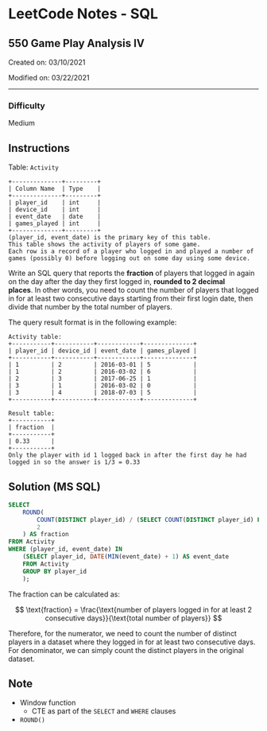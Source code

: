 # LeetCode Notes - SQL

## 550 Game Play Analysis IV

Created on: 03/10/2021

Modified on: 03/22/2021

---

### Difficulty

Medium

## Instructions

Table: `Activity`

```
+--------------+---------+
| Column Name  | Type    |
+--------------+---------+
| player_id    | int     |
| device_id    | int     |
| event_date   | date    |
| games_played | int     |
+--------------+---------+
(player_id, event_date) is the primary key of this table.
This table shows the activity of players of some game.
Each row is a record of a player who logged in and played a number of games (possibly 0) before logging out on some day using some device.
```

Write an SQL query that reports the **fraction** of players that logged in again on the day after the day they first logged in, **rounded to 2 decimal places**. In other words, you need to count the number of players that logged in for at least two consecutive days starting from their first login date, then divide that number by the total number of players.

The query result format is in the following example:

```
Activity table:
+-----------+-----------+------------+--------------+
| player_id | device_id | event_date | games_played |
+-----------+-----------+------------+--------------+
| 1         | 2         | 2016-03-01 | 5            |
| 1         | 2         | 2016-03-02 | 6            |
| 2         | 3         | 2017-06-25 | 1            |
| 3         | 1         | 2016-03-02 | 0            |
| 3         | 4         | 2018-07-03 | 5            |
+-----------+-----------+------------+--------------+

Result table:
+-----------+
| fraction  |
+-----------+
| 0.33      |
+-----------+
Only the player with id 1 logged back in after the first day he had logged in so the answer is 1/3 = 0.33
```

## Solution (MS SQL)

``` sql
SELECT 
    ROUND(
        COUNT(DISTINCT player_id) / (SELECT COUNT(DISTINCT player_id) FROM Activity),
        2
    ) AS fraction
FROM Activity
WHERE (player_id, event_date) IN 
    (SELECT player_id, DATE(MIN(event_date) + 1) AS event_date
    FROM Activity
    GROUP BY player_id
    );
```

The fraction can be calculated as:

$$
\text{fraction} = \frac{\text{number of players logged in for at least 2 consecutive days}}{\text{total number of players}}
$$

Therefore, for the numerator, we need to count the number of distinct players in a dataset where they logged in for at least two consecutive days. For denominator, we can simply count the distinct players in the original dataset.

## Note

- Window function
  - CTE as part of the `SELECT` and `WHERE` clauses
- `ROUND()`
